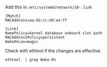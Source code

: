 Add this in <code>/etc/systemd/network/10-<interface>.link</code>

```
[Match]
MACAddress=aa:bb:cc:dd:ee:ff

[Link]
NamePolicy=kernel database onboard slot path
MACAddressPolicy=persistent
WakeOnLan=magic
```

Check with ethtool if the changes are effective.

<code>ethtool <interface> | grep Wake-On </code>


